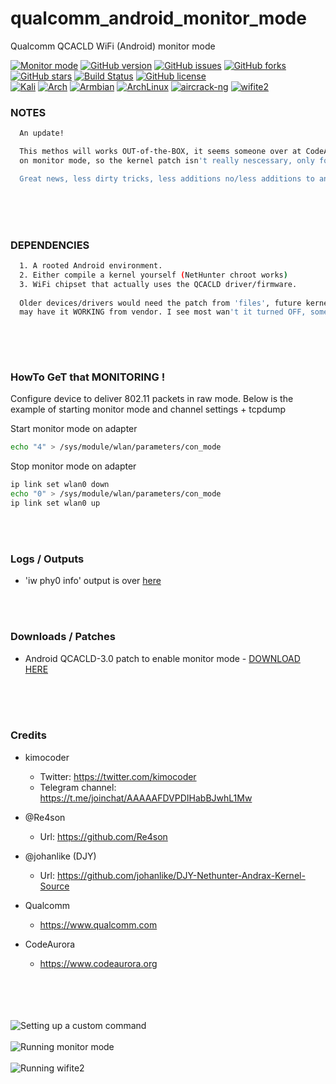 
# qualcomm_android_monitor_mode
Qualcomm QCACLD WiFi (Android) monitor mode

[![Monitor mode](https://img.shields.io/badge/monitor%20mode-working-brightgreen.svg)](#)
[![GitHub version](https://raster.shields.io/badge/version-DEV-lightgrey.svg)](#)
[![GitHub issues](https://img.shields.io/github/issues/kimocoder/qualcomm_android_monitor_mode.svg)](https://github.com/kimocoder/qualcomm_android_monitor_mode/issues)
[![GitHub forks](https://img.shields.io/github/forks/kimocoder/qualcomm_android_monitor_mode.svg)](https://github.com/kimocoder/qualcomm_android_monitor_mode/network)
[![GitHub stars](https://img.shields.io/github/stars/kimocoder/qualcomm_android_monitor_mode.svg)](https://github.com/kimocoder/qualcomm_android_monitor_mode/stargazers)
[![Build Status](https://travis-ci.org/kimocoder/qualcomm_android_monitor_mode.svg?branch=master)](https://travis-ci.org/kimocoder/qualcomm_android_monitor_mode)
[![GitHub license](https://img.shields.io/github/license/kimocoder/qualcomm_android_monitor_mode.svg)](https://github.com/kimocoder/qualcomm_android_monitor_mode/blob/master/LICENSE)
<br>
[![Kali](https://img.shields.io/badge/Kali-supported-blue.svg)](https://www.kali.org)
[![Arch](https://img.shields.io/badge/Arch-supported-blue.svg)](https://www.archlinux.org)
[![Armbian](https://img.shields.io/badge/Armbian-supported-blue.svg)](https://www.armbian.com)
[![ArchLinux](https://img.shields.io/badge/ArchLinux-supported-blue.svg)](https://img.shields.io/badge/ArchLinux-supported-blue.svg)
[![aircrack-ng](https://img.shields.io/badge/aircrack--ng-supported-blue.svg)](https://github.com/aircrack-ng/aircrack-ng)
[![wifite2](https://img.shields.io/badge/wifite2-supported-blue.svg)](https://github.com/derv82/wifite2)


### NOTES
```sh
  An update!

  This methos will works OUT-of-the-BOX, it seems someone over at CodeAurora actually has flipped the switch
  on monitor mode, so the kernel patch isn't really nescessary, only for they on older/inmaintained kernels.

  Great news, less dirty tricks, less additions no/less additions to andor mess.
  ```

<br><br><br>
### DEPENDENCIES
```sh
  1. A rooted Android environment.
  2. Either compile a kernel yourself (NetHunter chroot works)
  3. WiFi chipset that actually uses the QCACLD driver/firmware.
  
  Older devices/drivers would need the patch from 'files', future kernels of 4.9, 4.14, 4.19
  may have it WORKING from vendor. I see most wan't it turned OFF, some not .. We'll see!
  
```

<br><br>
### HowTo GeT that MONITORING !

Configure device to deliver 802.11 packets in raw mode.
Below is the example of starting monitor mode and channel settings + tcpdump

Start monitor mode on adapter
```sh
echo "4" > /sys/module/wlan/parameters/con_mode
```

Stop monitor mode on adapter
```sh
ip link set wlan0 down
echo "0" > /sys/module/wlan/parameters/con_mode
ip link set wlan0 up
```


<br><br>
### Logs / Outputs

* 'iw phy0 info' output is over [here](https://github.com/kimocoder/qualcomm_android_monitor_mode/blob/master/docs/iwphy_output.txt)


<br><br>
### Downloads / Patches
  * Android QCACLD-3.0 patch to enable monitor mode - [DOWNLOAD HERE](https://github.com/kimocoder/qualcomm_android_monitor_mode/raw/master/files/enable_monitor_mode.patch)
<br><br>


<br><br>
### Credits
* kimocoder
  * Twitter: https://twitter.com/kimocoder
  * Telegram channel: https://t.me/joinchat/AAAAAFDVPDIHabBJwhL1Mw
  
* @Re4son
  * Url: https://github.com/Re4son

* @johanlike (DJY)
  * Url: https://github.com/johanlike/DJY-Nethunter-Andrax-Kernel-Source

* Qualcomm
  * https://www.qualcomm.com

* CodeAurora
  * https://www.codeaurora.org
<br><br><br>



<br><br>
![Setting up a custom command](https://i.imgur.com/cTJhOTB.jpg)
<br><br>
![Running monitor mode](https://i.imgur.com/s5gzFso.jpg)
<br><br>
![Running wifite2](https://i.imgur.com/VNpiXEk.jpg)
<br><br><br><br><br><br>









